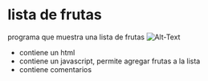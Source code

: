 # lista de frutas
programa que muestra una lista de frutas
![Alt-Text](Imagenes/fruta.jpg)
* contiene un html
* contiene un javascript, permite agregar frutas a la lista
* contiene comentarios
